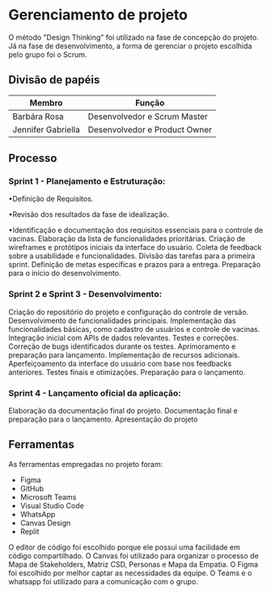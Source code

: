 # Gerenciamento de projeto

O método "Design Thinking" foi utilizado na fase de concepção do projeto. Já na fase de desenvolvimento, a forma de gerenciar o projeto escolhida pelo grupo foi o Scrum.

## Divisão de papéis

| Membro   | Função   |
| -------- | -------- |
| Barbára Rosa | Desenvolvedor e Scrum Master |
| Jennifer Gabriella | Desenvolvedor e Product Owner |

## Processo


### Sprint 1 - Planejamento e Estruturação:

•Definição de Requisitos.

•Revisão dos resultados da fase de idealização.

•Identificação e documentação dos requisitos essenciais para o controle de vacinas.
Elaboração da lista de funcionalidades prioritárias.
Criação de wireframes e protótipos iniciais da interface do usuário.
Coleta de feedback sobre a usabilidade e funcionalidades.
Divisão das tarefas para a primeira sprint.
Definição de metas específicas e prazos para a entrega.
Preparação para o início do desenvolvimento.

### Sprint 2 e Sprint 3 - Desenvolvimento:

Criação do repositório do projeto e configuração do controle de versão.
Desenvolvimento de funcionalidades principais.
Implementação das funcionalidades básicas, como cadastro de usuários e controle de vacinas.
Integração inicial com APIs de dados relevantes.
Testes e correções.
Correção de bugs identificados durante os testes.
Aprimoramento e preparação para lançamento.
Implementação de recursos adicionais.
Aperfeiçoamento da interface do usuário com base nos feedbacks anteriores.
Testes finais e otimizações.
Preparação para o lançamento.

### Sprint 4 - Lançamento oficial da aplicação:

Elaboração da documentação final do projeto.
Documentação final e preparação para o lançamento.
Apresentação do projeto

## Ferramentas

As ferramentas empregadas no projeto foram:

- Figma
- GitHub
- Microsoft Teams
- Visual Studio Code
- WhatsApp
- Canvas Design
- Replit

O editor de código foi escolhido porque ele possui uma facilidade em código compartilhado. 
O Canvas foi utilizado para organizar o processo de Mapa de Stakeholders, Matriz CSD, Personas e Mapa da Empatia.
O Figma foi escolhido por melhor captar as necessidades da equipe.
O Teams e o whatsapp foi utilizado para a comunicação com o grupo.
